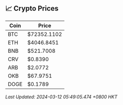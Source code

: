 ## 📈 Crypto Prices

| Coin | Price |
| ---- | ----- |
| BTC | $72352.1102 |
| ETH | $4046.8451 |
| BNB | $521.7008 |
| CRV | $0.8390 |
| ARB | $2.0772 |
| OKB | $67.9751 |
| DOGE | $0.1789 |

_Last Updated: 2024-03-12 05:49:05.474 +0800 HKT_
